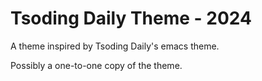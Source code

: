 # Tsoding Daily Theme - 2024

A theme inspired by Tsoding Daily's emacs theme.

Possibly a one-to-one copy of the theme.